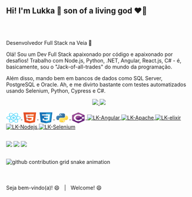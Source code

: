 ## Hi! I'm **Lukka** 👋 son of a living god ❤️‍🔥
<br>
<br>

Desenvolvedor Full Stack na Veia 🚀

Olá! Sou um Dev Full Stack apaixonado por código e apaixonado por desafios! Trabalho com Node.js, Python, .NET, Angular, React.js, C# - é, basicamente, sou o "Jack-of-all-trades" do mundo da programação.

Além disso, mando bem em bancos de dados como SQL Server, PostgreSQL e Oracle. Ah, e me divirto bastante com testes automatizados usando Selenium, Python, Cypress e C#.

<!--github stats-->
<div align="center" style="display: inline">
   <a href="https://github.com/lukkaschultz">
   <div style="display: inline_block">
      <img height="175em" src="https://github-readme-stats.vercel.app/api?username=lukkaschultz&show_icons=true&include_all_commits=true&count_private=true&bg_color=151515&border_color=9C4E6A&title_color=d7d8c0&text_color=d1c89a&icon_color=5aa2c9"/>
      <img height="175em" src="https://github-readme-stats.vercel.app/api/top-langs/?username=lukkaschultz&layout=compact&langs_count=7&bg_color=151515&border_color=9C4E6A&title_color=d7d8c0&text_color=d5e5e4&icon_color=5aa2c9"/>
   </div>
</div>

<div style="display: inline_block"><br>
  <img align="center" alt="LK-React" height="30" width="40" src="https://raw.githubusercontent.com/devicons/devicon/master/icons/react/react-original.svg">
  <img align="center" alt="LK-HTML" height="30" width="40" src="https://raw.githubusercontent.com/devicons/devicon/master/icons/html5/html5-original.svg">
  <img align="center" alt="LK-CSS" height="30" width="40" src="https://raw.githubusercontent.com/devicons/devicon/master/icons/css3/css3-original.svg">
  <img align="center" alt="LK-Python" height="30" width="40" src="https://raw.githubusercontent.com/devicons/devicon/master/icons/python/python-original.svg">
  <img align="center" alt="LK-Csharp" height="30" width="40" src="https://raw.githubusercontent.com/devicons/devicon/master/icons/csharp/csharp-original.svg">
  <img align="center" alt="LK-Angular" height="30" width="40" src="https://cdn.jsdelivr.net/gh/devicons/devicon/icons/angularjs/angularjs-plain.svg" />
  <img align="center" alt="LK-Apache" height="30" width="40" src="https://cdn.jsdelivr.net/gh/devicons/devicon/icons/apache/apache-original-wordmark.svg" />
  <img align="center" alt="LK-elixir" height="30" width="40"  src="https://cdn.jsdelivr.net/gh/devicons/devicon/icons/elixir/elixir-original.svg" />
  <img align="center" alt="LK-Nodejs" height="30" width="40"  src="https://cdn.jsdelivr.net/gh/devicons/devicon/icons/nodejs/nodejs-original.svg" />
  <img align="center" alt="LK-Selenium" height="30" width="40" src="https://cdn.jsdelivr.net/gh/devicons/devicon/icons/selenium/selenium-original.svg" />
                
</div>

  ##
 
<div> 
  <a href="https://instagram.com/_lukkaschultz" target="_blank"><img src="https://img.shields.io/badge/-Instagram-%23E4405F?style=for-the-badge&logo=instagram&logoColor=white" target="_blank"></a>
  <a href = "mailto:schultz@gmail.com"><img src="https://img.shields.io/badge/-Gmail-%23333?style=for-the-badge&logo=gmail&logoColor=white" target="_blank"></a>
  <a href="https://www.linkedin.com/in/lukkaschultz" target="_blank"><img src="https://img.shields.io/badge/-LinkedIn-%230077B5?style=for-the-badge&logo=linkedin&logoColor=white" target="_blank"></a> 
</div>

##

 <picture>
  <source media="(prefers-color-scheme: dark)" srcset="https://raw.githubusercontent.com/lukkaschultz/AecioJose/output/github-contribution-grid-snake-dark.svg">
  <source media="(prefers-color-scheme: light)" srcset="https://raw.githubusercontent.com/lukkaschultz/AecioJose/output/github-contribution-grid-snake.svg">
  <img alt="github contribution grid snake animation" src="https://raw.githubusercontent.com/lukkaschultz/AecioJose/output/github-contribution-grid-snake.svg">
</picture>
  
</div>
<br><br><br><br>
Seja bem-vindo(a)! 😄ㅤ|ㅤWelcome! 😄

